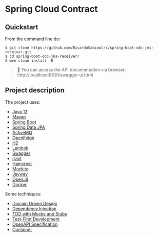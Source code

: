 # Spring Cloud Contract

## Quickstart

 From the command line do:
```shell
$ git clone https://github.com/RicardoSabinolrs/spring-boot-cdc-jms-receiver.git
$ cd spring-boot-cdc-jms-receiver/
$ mvn clean install -U
```
> :dart: You can access the API documentation via browser: http://localhost:8081/swagger-ui.html

## Project description

The project uses:

- [Java 12](https://www.oracle.com/technetwork/java/javase/downloads/jdk11-downloads-5066655.html)
- [Maven](https://github.com/apache/maven)
- [Spring Boot](http://github.com/spring-projects/spring-boot)
- [Spring Data JPA](https://github.com/spring-projects/spring-data-jpa)
- [ActiveMQ](https://github.com/apache/activemq)
- [OpenFeign](https://github.com/spring-cloud/spring-cloud-openfeign)
- [H2](https://github.com/h2database/h2database)
- [Lambok](https://github.com/rzwitserloot/lombok)
- [Swagger](https://github.com/swagger-api)
- [jUnit](https://github.com/junit-team/junit5)
- [Hamcrest](https://github.com/hamcrest/JavaHamcrest)
- [Mockito](https://github.com/mockito/mockito)
- [Jayway](https://github.com/json-path)
- [OpenJ9](https://github.com/eclipse/openj9)
- [Docker](https://docs.docker.com/engine/reference/builder/)

Some techniques:
- [Domain Driven Design](https://en.wikipedia.org/wiki/Domain-driven_design)
- [Dependency Injection](https://en.wikipedia.org/wiki/Dependency_injection)
- [TDD with Mocks and Stubs](https://en.wikipedia.org/wiki/Test-driven_development)
- [Test-First Development](https://pt.wikipedia.org/wiki/Test_Driven_Development)
- [OpenAPI Specification](https://swagger.io/specification/)
- [Container](https://www.docker.com/resources/what-container)
